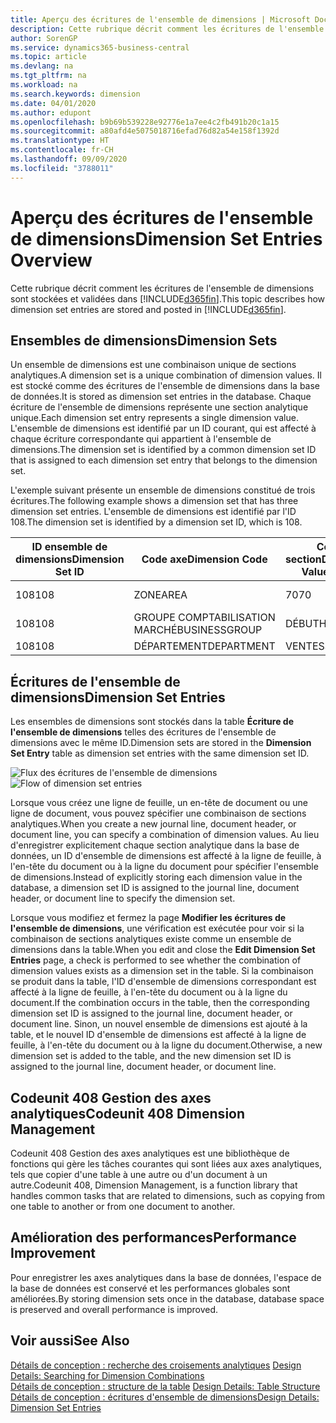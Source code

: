 ```yaml
---
title: Aperçu des écritures de l'ensemble de dimensions | Microsoft Docs
description: Cette rubrique décrit comment les écritures de l'ensemble de dimensions sont stockées et validées dans Dynamics 365.
author: SorenGP
ms.service: dynamics365-business-central
ms.topic: article
ms.devlang: na
ms.tgt_pltfrm: na
ms.workload: na
ms.search.keywords: dimension
ms.date: 04/01/2020
ms.author: edupont
ms.openlocfilehash: b9b69b539228e92776e1a7ee4c2fb491b20c1a15
ms.sourcegitcommit: a80afd4e5075018716efad76d82a54e158f1392d
ms.translationtype: HT
ms.contentlocale: fr-CH
ms.lasthandoff: 09/09/2020
ms.locfileid: "3788011"
---
```

# <a name="dimension-set-entries-overview"></a><span data-ttu-id="18c79-103">Aperçu des écritures de l'ensemble de dimensions</span><span class="sxs-lookup"><span data-stu-id="18c79-103">Dimension Set Entries Overview</span></span>
<span data-ttu-id="18c79-104">Cette rubrique décrit comment les écritures de l'ensemble de dimensions sont stockées et validées dans [!INCLUDE[d365fin](includes/d365fin_md.md)].</span><span class="sxs-lookup"><span data-stu-id="18c79-104">This topic describes how dimension set entries are stored and posted in [!INCLUDE[d365fin](includes/d365fin_md.md)].</span></span>  

## <a name="dimension-sets"></a><span data-ttu-id="18c79-105">Ensembles de dimensions</span><span class="sxs-lookup"><span data-stu-id="18c79-105">Dimension Sets</span></span>  
<span data-ttu-id="18c79-106">Un ensemble de dimensions est une combinaison unique de sections analytiques.</span><span class="sxs-lookup"><span data-stu-id="18c79-106">A dimension set is a unique combination of dimension values.</span></span> <span data-ttu-id="18c79-107">Il est stocké comme des écritures de l'ensemble de dimensions dans la base de données.</span><span class="sxs-lookup"><span data-stu-id="18c79-107">It is stored as dimension set entries in the database.</span></span> <span data-ttu-id="18c79-108">Chaque écriture de l'ensemble de dimensions représente une section analytique unique.</span><span class="sxs-lookup"><span data-stu-id="18c79-108">Each dimension set entry represents a single dimension value.</span></span> <span data-ttu-id="18c79-109">L'ensemble de dimensions est identifié par un ID courant, qui est affecté à chaque écriture correspondante qui appartient à l'ensemble de dimensions.</span><span class="sxs-lookup"><span data-stu-id="18c79-109">The dimension set is identified by a common dimension set ID that is assigned to each dimension set entry that belongs to the dimension set.</span></span>  

<span data-ttu-id="18c79-110">L'exemple suivant présente un ensemble de dimensions constitué de trois écritures.</span><span class="sxs-lookup"><span data-stu-id="18c79-110">The following example shows a dimension set that has three dimension set entries.</span></span> <span data-ttu-id="18c79-111">L'ensemble de dimensions est identifié par l'ID 108.</span><span class="sxs-lookup"><span data-stu-id="18c79-111">The dimension set is identified by a dimension set ID, which is 108.</span></span>  

|<span data-ttu-id="18c79-112">ID ensemble de dimensions</span><span class="sxs-lookup"><span data-stu-id="18c79-112">Dimension Set ID</span></span>|<span data-ttu-id="18c79-113">Code axe</span><span class="sxs-lookup"><span data-stu-id="18c79-113">Dimension Code</span></span>|<span data-ttu-id="18c79-114">Code section</span><span class="sxs-lookup"><span data-stu-id="18c79-114">Dimension Value Code</span></span>|<span data-ttu-id="18c79-115">Nom de la section analytique</span><span class="sxs-lookup"><span data-stu-id="18c79-115">Dimension Value Name</span></span>|  
|----------------------|--------------------|--------------------------|--------------------------|  
|<span data-ttu-id="18c79-116">108</span><span class="sxs-lookup"><span data-stu-id="18c79-116">108</span></span>|<span data-ttu-id="18c79-117">ZONE</span><span class="sxs-lookup"><span data-stu-id="18c79-117">AREA</span></span>|<span data-ttu-id="18c79-118">70</span><span class="sxs-lookup"><span data-stu-id="18c79-118">70</span></span>|<span data-ttu-id="18c79-119">Amérique du Nord</span><span class="sxs-lookup"><span data-stu-id="18c79-119">America North</span></span>|  
|<span data-ttu-id="18c79-120">108</span><span class="sxs-lookup"><span data-stu-id="18c79-120">108</span></span>|<span data-ttu-id="18c79-121">GROUPE COMPTABILISATION MARCHÉ</span><span class="sxs-lookup"><span data-stu-id="18c79-121">BUSINESSGROUP</span></span>|<span data-ttu-id="18c79-122">DÉBUT</span><span class="sxs-lookup"><span data-stu-id="18c79-122">HOME</span></span>|<span data-ttu-id="18c79-123">Accueil</span><span class="sxs-lookup"><span data-stu-id="18c79-123">Home</span></span>|  
|<span data-ttu-id="18c79-124">108</span><span class="sxs-lookup"><span data-stu-id="18c79-124">108</span></span>|<span data-ttu-id="18c79-125">DÉPARTEMENT</span><span class="sxs-lookup"><span data-stu-id="18c79-125">DEPARTMENT</span></span>|<span data-ttu-id="18c79-126">VENTES</span><span class="sxs-lookup"><span data-stu-id="18c79-126">SALES</span></span>|<span data-ttu-id="18c79-127">Ventes</span><span class="sxs-lookup"><span data-stu-id="18c79-127">Sales</span></span>|  

## <a name="dimension-set-entries"></a><span data-ttu-id="18c79-128">Écritures de l'ensemble de dimensions</span><span class="sxs-lookup"><span data-stu-id="18c79-128">Dimension Set Entries</span></span>  
<span data-ttu-id="18c79-129">Les ensembles de dimensions sont stockés dans la table **Écriture de l'ensemble de dimensions** telles des écritures de l'ensemble de dimensions avec le même ID.</span><span class="sxs-lookup"><span data-stu-id="18c79-129">Dimension sets are stored in the **Dimension Set Entry** table as dimension set entries with the same dimension set ID.</span></span>  

<span data-ttu-id="18c79-130">![Flux des écritures de l'ensemble de dimensions](media/dimensionentrynav7.png "Flux des écritures de l'ensemble de dimensions")</span><span class="sxs-lookup"><span data-stu-id="18c79-130">![Flow of dimension set entries](media/dimensionentrynav7.png "Flow of dimension set entries")</span></span>  

<span data-ttu-id="18c79-131">Lorsque vous créez une ligne de feuille, un en-tête de document ou une ligne de document, vous pouvez spécifier une combinaison de sections analytiques.</span><span class="sxs-lookup"><span data-stu-id="18c79-131">When you create a new journal line, document header, or document line, you can specify a combination of dimension values.</span></span> <span data-ttu-id="18c79-132">Au lieu d'enregistrer explicitement chaque section analytique dans la base de données, un ID d'ensemble de dimensions est affecté à la ligne de feuille, à l'en-tête du document ou à la ligne du document pour spécifier l'ensemble de dimensions.</span><span class="sxs-lookup"><span data-stu-id="18c79-132">Instead of explicitly storing each dimension value in the database, a dimension set ID is assigned to the journal line, document header, or document line to specify the dimension set.</span></span>  

<span data-ttu-id="18c79-133">Lorsque vous modifiez et fermez la page **Modifier les écritures de l'ensemble de dimensions**, une vérification est exécutée pour voir si la combinaison de sections analytiques existe comme un ensemble de dimensions dans la table.</span><span class="sxs-lookup"><span data-stu-id="18c79-133">When you edit and close the **Edit Dimension Set Entries** page, a check is performed to see whether the combination of dimension values exists as a dimension set in the table.</span></span> <span data-ttu-id="18c79-134">Si la combinaison se produit dans la table, l'ID d'ensemble de dimensions correspondant est affecté à la ligne de feuille, à l'en-tête du document ou à la ligne du document.</span><span class="sxs-lookup"><span data-stu-id="18c79-134">If the combination occurs in the table, then the corresponding dimension set ID is assigned to the journal line, document header, or document line.</span></span> <span data-ttu-id="18c79-135">Sinon, un nouvel ensemble de dimensions est ajouté à la table, et le nouvel ID d'ensemble de dimensions est affecté à la ligne de feuille, à l'en-tête du document ou à la ligne du document.</span><span class="sxs-lookup"><span data-stu-id="18c79-135">Otherwise, a new dimension set is added to the table, and the new dimension set ID is assigned to the journal line, document header, or document line.</span></span>

## <a name="codeunit-408-dimension-management"></a><span data-ttu-id="18c79-136">Codeunit 408 Gestion des axes analytiques</span><span class="sxs-lookup"><span data-stu-id="18c79-136">Codeunit 408 Dimension Management</span></span>
<span data-ttu-id="18c79-137">Codeunit 408 Gestion des axes analytiques est une bibliothèque de fonctions qui gère les tâches courantes qui sont liées aux axes analytiques, tels que copier d'une table à une autre ou d'un document à un autre.</span><span class="sxs-lookup"><span data-stu-id="18c79-137">Codeunit 408, Dimension Management, is a function library that handles common tasks that are related to dimensions, such as copying from one table to another or from one document to another.</span></span>

## <a name="performance-improvement"></a><span data-ttu-id="18c79-138">Amélioration des performances</span><span class="sxs-lookup"><span data-stu-id="18c79-138">Performance Improvement</span></span>  
<span data-ttu-id="18c79-139">Pour enregistrer les axes analytiques dans la base de données, l'espace de la base de données est conservé et les performances globales sont améliorées.</span><span class="sxs-lookup"><span data-stu-id="18c79-139">By storing dimension sets once in the database, database space is preserved and overall performance is improved.</span></span>  

## <a name="see-also"></a><span data-ttu-id="18c79-140">Voir aussi</span><span class="sxs-lookup"><span data-stu-id="18c79-140">See Also</span></span>  
<span data-ttu-id="18c79-141">[Détails de conception : recherche des croisements analytiques](design-details-searching-for-dimension-combinations.md) </span><span class="sxs-lookup"><span data-stu-id="18c79-141">[Design Details: Searching for Dimension Combinations](design-details-searching-for-dimension-combinations.md) </span></span>  
<span data-ttu-id="18c79-142">[Détails de conception : structure de la table](design-details-table-structure.md) </span><span class="sxs-lookup"><span data-stu-id="18c79-142">[Design Details: Table Structure](design-details-table-structure.md) </span></span>  
[<span data-ttu-id="18c79-143">Détails de conception : écritures d'ensemble de dimensions</span><span class="sxs-lookup"><span data-stu-id="18c79-143">Design Details: Dimension Set Entries</span></span>](design-details-dimension-set-entries.md)   
